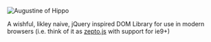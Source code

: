 
![Augustine of Hippo](https://raw.github.com/codylindley/hippojs/master/saint-augustine.jpeg)


A wishful, likley naive, jQuery inspired DOM Library for use in modern browsers (i.e. think of it as [zepto.js](http://zeptojs.com/) with support for ie9+)

